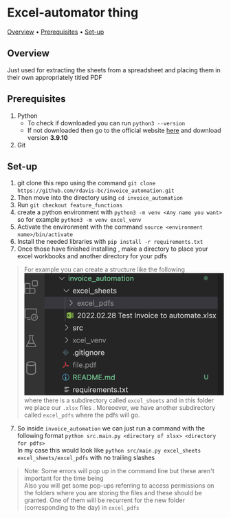 # Excel-automator thing
<a href="#overview">Overview</a> •
<a href="#prerequisites">Prerequisites</a> •
<a href="#set-up">Set-up</a> 

## Overview 
Just used for extracting the sheets from a spreadsheet and placing them in their own appropriately titled PDF
## Prerequisites
1. Python 
    * To check if downloaded you can run `python3 --version`
    * If not downloaded then go to the official website [here](https://www.python.org/ftp/python/3.9.10/python-3.9.10-macos11.pkg) and download version **3.9.10**
2. Git

## Set-up
1. git clone this repo using the command `git clone https://github.com/rdavis-bc/invoice_automation.git`
2. Then move into the directory using `cd invoice_automation`
3. Run `git checkout feature_functions`
3. create a python environment with `python3 -m venv <Any name you want>` so for example `python3 -m venv excel_venv`
4. Activate the environment with the command `source <environment name>/bin/activate`
5. Install the needed libraries with `pip install -r requirements.txt`
6. Once those have finished installing , make a directory to place your excel workbooks and another directory for your pdfs
> For example you can create a structure like the following ![ok](images/Screen%20Shot%202022-03-23%20at%2011.52.23%20AM.png) where there is a subdirectory called `excel_sheets` and in this folder we place our `.xlsx` files . Moreoever, we have another subdirectory called `excel_pdfs` where the pdfs will go.
7. So inside `invoice_automation` we can just run a command with the following format `python src.main.py <directory of xlsx> <directory for pdfs>`\
In my case this would look like `python src/main.py excel_sheets excel_sheets/excel_pdfs` with no trailing slashes
> Note: Some errors will pop up in the command line but these aren't important for the time being\
Also you will get some pop-ups referring to access permissions on the folders where you are storing the files and these should be granted. One of them will be recurrent for the new folder (corresponding to the day) in `excel_pdfs`
